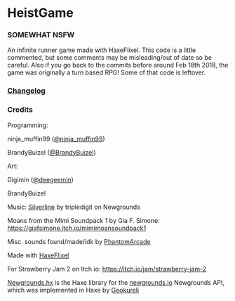 # HeistGame

### SOMEWHAT NSFW
An infinite runner game made with HaxeFlixel. This code is a little commented, but some comments may be misleading/out of date so be careful. Also if you go back to the commits before around Feb 18th 2018, the game was originally a turn based RPG! Some of that code is leftover.

### [Changelog](changelog.md)
### Credits
Programming: 

ninja_muffin99 ([@ninja_muffin99](https://twitter.com/ninja_muffin99))

BrandyBuizel ([@BrandyBuizel](https://twitter.com/BrandyBuizel))

Art:

Digimin ([@deegeemin](https://twitter.com/deegeemin))

BrandyBuizel


Music: [Silverline](https://www.newgrounds.com/audio/listen/786553) by tripledigit on Newgrounds


Moans from the Mimi Soundpack 1 by Gia F. Simone: https://giafsimone.itch.io/mimimoansoundpack1

Misc. sounds found/made/idk by [PhantomArcade](https://phantomarcade.newgrounds.com/)


Made with [HaxeFlixel](https://haxeflixel.com/)

For Strawberry Jam 2 on Itch.io: https://itch.io/jam/strawberry-jam-2

[Newgrounds.hx](https://github.com/Geokureli/Newgrounds.hx) is the Haxe library for the [newgrounds.io](https://www.newgrounds.io/) Newgrounds API, which was implemented in Haxe by [Geokureli](https://geokureli.newgrounds.com/)
